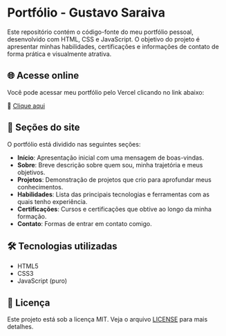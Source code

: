 # Portfólio - Gustavo Saraiva

Este repositório contém o código-fonte do meu portfólio pessoal, desenvolvido com HTML, CSS e JavaScript. O objetivo do projeto é apresentar minhas habilidades, certificações e informações de contato de forma prática e visualmente atrativa.

## 🌐 Acesse online

Você pode acessar meu portfólio pelo Vercel clicando no link abaixo:

🔗 [Clique aqui](https://portfolio-gustavo-saraiva.vercel.app/)

## 📂 Seções do site

O portfólio está dividido nas seguintes seções:

- **Início**: Apresentação inicial com uma mensagem de boas-vindas.
- **Sobre**: Breve descrição sobre quem sou, minha trajetória e meus objetivos.
- **Projetos**: Demonstração de projetos que crio para aprofundar meus conhecimentos.
- **Habilidades**: Lista das principais tecnologias e ferramentas com as quais tenho experiência.
- **Certificações**: Cursos e certificações que obtive ao longo da minha formação.
- **Contato**: Formas de entrar em contato comigo.

## 🛠 Tecnologias utilizadas

- HTML5
- CSS3
- JavaScript (puro)

## 📄 Licença

Este projeto está sob a licença MIT. Veja o arquivo [LICENSE](LICENSE) para mais detalhes.
